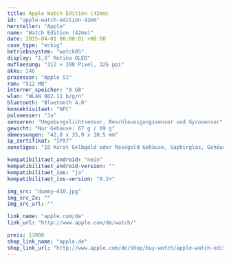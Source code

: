 ```yaml
---
title: Apple Watch Edition (42mm)
id: "apple-watch-edition-42mm"
hersteller: "Apple"
name: "Watch Edition (42mm)"
date: 2015-04-01 00:00:01 +00:00
case_type: "eckig"
betriebssystem: "watchOS"
display: "1,5” Retina OLED"
aufloesung: "312 × 390 Pixel, 326 ppi"
akku: 246
prozessor: "Apple S1"
ram: "512 MB"
interner_speicher: "8 GB"
wlan: "WLAN 802.11 b/g/n"
bluetooth: "Bluetooth 4.0"
konnektivitaet: "NFC"
pulsmesser: "Ja"
sensoren: "Umgebungslichtsensor, Beschleunigungssensor und Gyrosensor"
gewicht: "Nur Gehäuse: 67 g / 69 g"
abmessungen: "42,0 x 35,9 x 10,5 mm"
ip_zertifikat: "IPX7"
sonstiges: "18 Karat Gelbgold oder Roségold Gehäuse, Saphirglas, Gehäuseboden aus Keramik, Retina Display mit Force Touch, verschiedene Armbänder, Digital Crown, Lautsprecher und Mikrofon, 2 Gehäuse-Farben"

kompatibilitaet_android: "nein"
kompatibilitaet_android-version: ""
kompatibilitaet_ios: "ja"
kompatibilitaet_ios-version: "8.2+"

img_src: "dummy-410.jpg"
img_src_2x: ""
img_src_url: ""

link_name: "apple.com/de"
link_url: "http://www.apple.com/de/watch/"

preis: 13000
shop_link_name: "apple.de"
shop_link_url: "http://www.apple.com/de/shop/buy-watch/apple-watch-edition"
---
```

